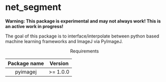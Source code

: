# net_segment

**Warning: This package is experimental and may not always work! This is an active work in progress!**

The goal of this package is to interface/interpolate between python based machine learning frameworks and ImageJ via PyImageJ.

<center>
Requirements
</center>

| Package name | Version |
| :---: | :---: |
| pyimagej | >= 1.0.0 |
